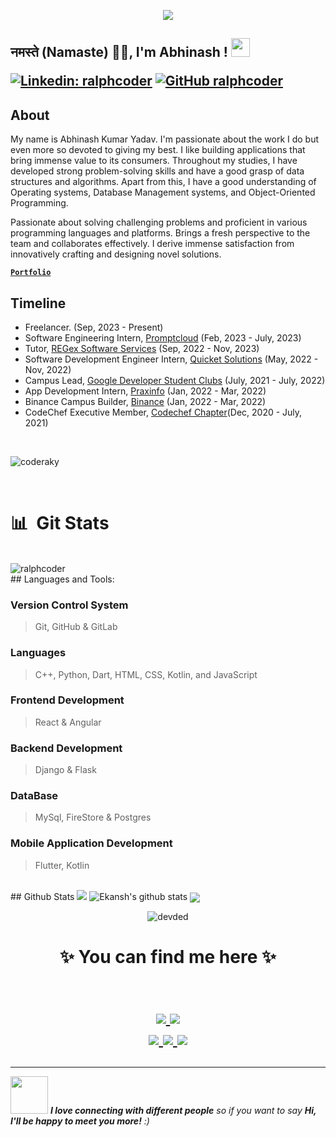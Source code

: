 <p align="center">
  <img src="https://github.com/thompsonemerson/thompsonemerson/raw/master/cover-thompson.png" />
</p>

<h2>नमस्ते (Namaste) 🙏🏻, I'm Abhinash ! <img src="https://media.giphy.com/media/WUlplcMpOCEmTGBtBW/giphy.gif" width="30"> 

<!--[![Twitter: ralphcoder](https://img.shields.io/twitter/follow/ralphcoder?style=social)](https://twitter.com/ralphcoder)-->
[![Linkedin: ralphcoder](https://img.shields.io/badge/-ralphcoder-blue?style=flat-square&logo=Linkedin&logoColor=white&link=https://www.linkedin.com/in/ralphcoder/)](https://www.linkedin.com/in/coderaky/)
[![GitHub ralphcoder](https://img.shields.io/github/followers/ralphcoder?label=follow&style=social)](https://github.com/ralphcoder)

## About

My name is Abhinash Kumar Yadav.
I'm passionate about the work I do but even more so devoted to giving my best.
I like building applications that bring immense value to its consumers.
Throughout my studies, I have developed strong problem-solving skills and have a good grasp of data structures and algorithms. Apart from this, I have a good understanding of Operating systems, Database Management systems, and Object-Oriented Programming.

Passionate about solving challenging problems and proficient in various programming languages and platforms.
Brings a fresh perspective to the team and collaborates effectively.
I derive immense satisfaction from innovatively crafting and designing novel solutions.


**<a href="https://ralphcoder.github.io/" target="_blank">`Portfolio`</a>**

## Timeline

- Freelancer. (Sep, 2023 - Present)
- Software Engineering Intern, [Promptcloud](https://www.promptcloud.com/) (Feb, 2023 - July, 2023)
- Tutor, [REGex Software Services](https://www.linkedin.com/company/30204738/?lipi=urn%3Ali%3Apage%3Ad_flagship3_profile_view_base%3BjwLFxpjNQROjvGt2UuuEcA%3D%3D) (Sep, 2022 - Nov, 2023)
- Software Development Engineer Intern, [Quicket Solutions](https://www.quicketsolutions.com/) (May, 2022 - Nov, 2022)
- Campus Lead, [Google Developer Student Clubs](https://developers.google.com/community/gdsc) (July, 2021 - July, 2022)
- App Development Intern, [Praxinfo](https://praxinfo.com/) (Jan, 2022 - Mar, 2022)
- Binance Campus Builder, [Binance](https://academy.binance.com/en/partner/ambassador) (Jan, 2022 - Mar, 2022)
- CodeChef Executive Member, [Codechef Chapter](https://www.linkedin.com/company/codechef-mmmut-chapter/)(Dec, 2020 - July, 2021)

</br>
<p align="left"> <img src="https://komarev.com/ghpvc/?username=coderaky" alt="coderaky" /> </p>

<br/>

<h1 align="left"> 📊 &nbsp;Git Stats</h1>
<!-- <img align="left" src="https://github-readme-stats.vercel.app/api/top-langs/?username=ralphcoder&layout=compact&hide=html&theme=radical" alt="ralphcoder" /> -->

</br>

<img align="center" src="https://github-readme-stats.vercel.app/api?username=ralphcoder&show_icons=true&theme=radical" alt="ralphcoder" />

</br>
## Languages and Tools: 

### Version Control System
> Git, GitHub & GitLab

### Languages
> C++, Python, Dart, HTML, CSS, Kotlin, and JavaScript

### Frontend Development
> React & Angular

### Backend Development
> Django & Flask

### DataBase
> MySql, FireStore & Postgres

### Mobile Application Development
> Flutter, Kotlin

</br>
## Github Stats

<img src="https://github-readme-streak-stats.herokuapp.com/?user=ralphcoder">

<img src="https://github-readme-stats.vercel.app/api?username=ekanshsaxena&count_private=true&show_icons=true&theme=light" alt="Ekansh's github stats"/>

<img align="center" src="https://github-readme-stats.vercel.app/api/top-langs/?username=ekanshsaxena&layout=compact&theme=light"/>


<br>
<p align="center"> <img src="https://komarev.com/ghpvc/?username=ekanshsaxena&style=plastic" alt="devded" /> </p>
<h1 align="center">
✨ You can find me here ✨

<p align="center">
  <br/>
  <a href="https://www.linkedin.com/in/ralphcoder/">
    <img src="https://img.shields.io/badge/LinkedIn-%230077B5.svg?&style=flat-square&logo=linkedin&logoColor=white">
  </a>
  
  <a href="https://github.com/ralphcoder">
    <img src="https://img.shields.io/badge/Github-%230A0A0A.svg?&style=flat-square&logo=Github&logoColor=white">  
  </a>


  <br/>
  <a href="https://www.facebook.com/ralphcoder">
    <img src="https://img.shields.io/badge/Facebook-%231877F2.svg?&style=flat-square&logo=facebook&logoColor=white">  
  </a>
 
  <a href="https://www.instagram.com/ralphcoder">
    <img src="https://img.shields.io/badge/Instagram-%23E4405F.svg?&style=flat-square&logo=instagram&logoColor=white">
  </a>

  <a href="https://twitter.com/ralphcoder">
    <img src="https://img.shields.io/badge/twitter-%230077D4.svg?&style=flat-square&logo=twitter&logoColor=white">
  </a>
</p>
</h1>

---

<img src="https://media.giphy.com/media/LnQjpWaON8nhr21vNW/giphy.gif" width="60"> <em><b>I love connecting with different people</b> so if you want to say <b>Hi, I'll be happy to meet you more!</b> :)</em>
